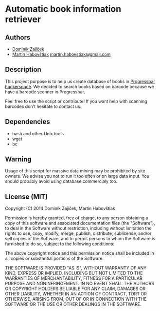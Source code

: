 Automatic book information retriever
====================================

Authors
-------
* [Dominik Zajíček](https://github.com/zaijo)
* [Martin Habovštiak](https://github.com/Kixunil) <martin.habovstiak@gmail.com>

Description
-----------

This project purpose is to help us create database of books in [Progressbar hackerspace](https://progressbar.sk). We decided to search books based on barcode because we have a barcode scanner in Progressbar.

Feel free to use the script or contribute! If you want help with scanning barcodes don't hesitate to contact us.

Dependencies
------------

* bash and other Unix tools
* wget
* bc

Warning
-------

Usage of this script for massive data mining may be prohibited by site owners. We advise you not to run it too often or on large data input. You should probably avoid using database commercialy too.

License (MIT)
-------------
Copyright (C) 2014 Dominik Zajíček, Martin Habovštiak

Permission is hereby granted, free of charge, to any person obtaining a copy of this software and associated documentation files (the "Software"), to deal in the Software without restriction, including without limitation the rights to use, copy, modify, merge, publish, distribute, sublicense, and/or sell copies of the Software, and to permit persons to whom the Software is furnished to do so, subject to the following conditions:

The above copyright notice and this permission notice shall be included in all copies or substantial portions of the Software.

THE SOFTWARE IS PROVIDED "AS IS", WITHOUT WARRANTY OF ANY KIND, EXPRESS OR IMPLIED, INCLUDING BUT NOT LIMITED TO THE WARRANTIES OF MERCHANTABILITY, FITNESS FOR A PARTICULAR PURPOSE AND NONINFRINGEMENT. IN NO EVENT SHALL THE AUTHORS OR COPYRIGHT HOLDERS BE LIABLE FOR ANY CLAIM, DAMAGES OR OTHER LIABILITY, WHETHER IN AN ACTION OF CONTRACT, TORT OR OTHERWISE, ARISING FROM, OUT OF OR IN CONNECTION WITH THE SOFTWARE OR THE USE OR OTHER DEALINGS IN THE SOFTWARE.



